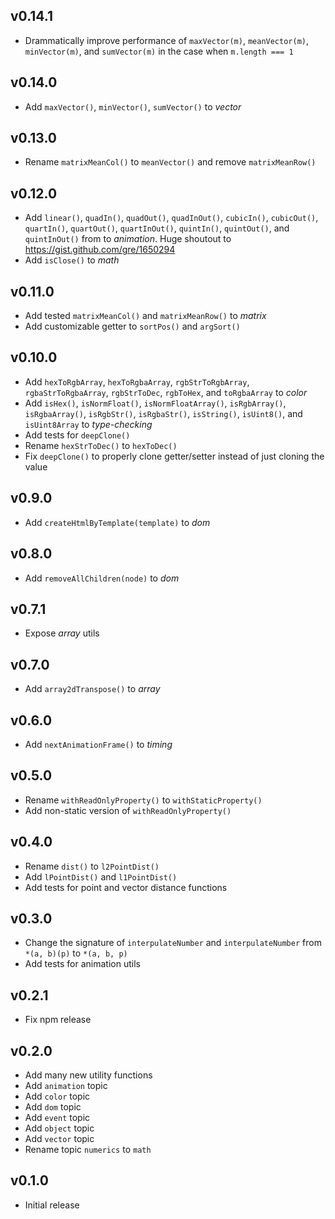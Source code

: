 ## v0.14.1

- Drammatically improve performance of `maxVector(m)`, `meanVector(m)`, `minVector(m)`, and `sumVector(m)` in the case when `m.length === 1`

## v0.14.0

- Add `maxVector()`, `minVector()`, `sumVector()` to _vector_

## v0.13.0

- Rename `matrixMeanCol()` to `meanVector()` and remove `matrixMeanRow()`

## v0.12.0

- Add `linear()`, `quadIn()`, `quadOut()`, `quadInOut()`, `cubicIn()`, `cubicOut()`, `quartIn()`, `quartOut()`, `quartInOut()`, `quintIn()`, `quintOut()`, and `quintInOut()` from to _animation_. Huge shoutout to https://gist.github.com/gre/1650294
- Add `isClose()` to _math_

## v0.11.0

- Add tested `matrixMeanCol()` and `matrixMeanRow()` to _matrix_
- Add customizable getter to `sortPos()` and `argSort()`

## v0.10.0

- Add `hexToRgbArray`, `hexToRgbaArray`, `rgbStrToRgbArray`, `rgbaStrToRgbaArray`, `rgbStrToDec`, `rgbToHex`, and `toRgbaArray` to _color_
- Add `isHex()`, `isNormFloat()`, `isNormFloatArray()`, `isRgbArray()`, `isRgbaArray()`, `isRgbStr()`, `isRgbaStr()`, `isString()`, `isUint8()`, and `isUint8Array` to _type-checking_
- Add tests for `deepClone()`
- Rename `hexStrToDec()` to `hexToDec()`
- Fix `deepClone()` to properly clone getter/setter instead of just cloning the value

## v0.9.0

- Add `createHtmlByTemplate(template)` to _dom_

## v0.8.0

- Add `removeAllChildren(node)` to _dom_

## v0.7.1

- Expose _array_ utils

## v0.7.0

- Add `array2dTranspose()` to _array_

## v0.6.0

- Add `nextAnimationFrame()` to _timing_

## v0.5.0

- Rename `withReadOnlyProperty()` to `withStaticProperty()`
- Add non-static version of `withReadOnlyProperty()`

## v0.4.0

- Rename `dist()` to `l2PointDist()`
- Add `lPointDist()` and `l1PointDist()`
- Add tests for point and vector distance functions

## v0.3.0

- Change the signature of `interpulateNumber` and `interpulateNumber` from `*(a, b)(p)` to `*(a, b, p)`
- Add tests for animation utils

## v0.2.1

- Fix npm release

## v0.2.0

- Add many new utility functions
- Add `animation` topic
- Add `color` topic
- Add `dom` topic
- Add `event` topic
- Add `object` topic
- Add `vector` topic
- Rename topic `numerics` to `math`

## v0.1.0

- Initial release

